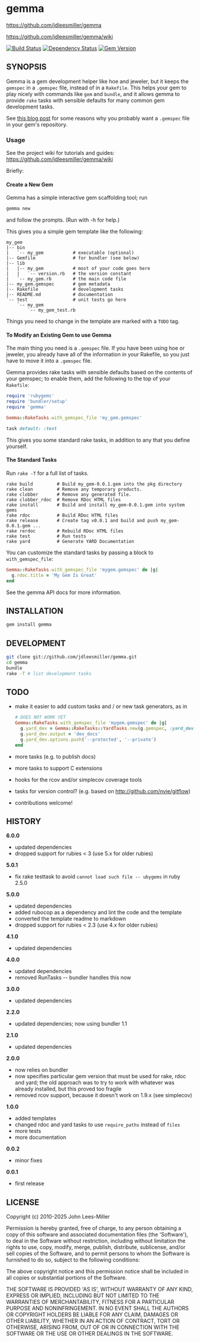 # gemma

https://github.com/jdleesmiller/gemma  

https://github.com/jdleesmiller/gemma/wiki

[![Build Status](https://github.com/jdleesmiller/gemma/actions/workflows/ci.yml/badge.svg)](https://github.com/jdleesmiller/gemma/actions/workflows/ci.yml)
[![Dependency Status](https://gemnasium.com/jdleesmiller/gemma.png)](https://gemnasium.com/jdleesmiller/gemma)
[![Gem Version](https://badge.fury.io/rb/gemma.png)](http://badge.fury.io/rb/gemma)

## SYNOPSIS

Gemma is a gem development helper like hoe and jeweler, but it keeps the
`gemspec` in a `.gemspec` file, instead of in a `Rakefile`. This helps
your gem to play nicely with commands like `gem` and `bundle`, and it allows
gemma to provide `rake` tasks with sensible defaults for many common gem
development tasks.

See [this blog post](http://yehudakatz.com/2010/04/02/using-gemspecs-as-intended) for some reasons
why you probably want a `.gemspec` file in your gem's repository.

### Usage

See the project wiki for tutorials and guides:  
https://github.com/jdleesmiller/gemma/wiki

Briefly:

#### Create a New Gem

Gemma has a simple interactive gem scaffolding tool; run

```sh
gemma new
```

and follow the prompts. (Run with -h for help.)

This gives you a simple gem template like the following:

```
my_gem
|-- bin
|   `-- my_gem           # executable (optional)
|-- Gemfile              # for bundler (see below)
|-- lib
|   |-- my_gem           # most of your code goes here
|   |   `-- version.rb   # the version constant
|   `-- my_gem.rb        # the main code file
|-- my_gem.gemspec       # gem metadata
|-- Rakefile             # development tasks
|-- README.md            # documentation
`-- test                 # unit tests go here
    `-- my_gem
        `-- my_gem_test.rb
```

Things you need to change in the template are marked with a `TODO` tag.

#### To Modify an Existing Gem to use Gemma

The main thing you need is a `.gemspec` file. If you have been using hoe
or jeweler, you already have all of the information in your Rakefile, so you
just have to move it into a `.gemspec` file.

Gemma provides rake tasks with sensible defaults based on the contents of
your gemspec; to enable them, add the following to the top of your `Rakefile`:

```ruby
require 'rubygems'
require 'bundler/setup'
require 'gemma'

Gemma::RakeTasks.with_gemspec_file 'my_gem.gemspec'

task default: :test
```

This gives you some standard rake tasks, in addition to any that you define
yourself.

#### The Standard Tasks

Run `rake -T` for a full list of tasks.

```
rake build         # Build my_gem-0.0.1.gem into the pkg directory
rake clean         # Remove any temporary products.
rake clobber       # Remove any generated file.
rake clobber_rdoc  # Remove RDoc HTML files
rake install       # Build and install my_gem-0.0.1.gem into system gems
rake rdoc          # Build RDoc HTML files
rake release       # Create tag v0.0.1 and build and push my_gem-0.0.1.gem ...
rake rerdoc        # Rebuild RDoc HTML files
rake test          # Run tests
rake yard          # Generate YARD Documentation
```

You can customize the standard tasks by passing a block to `with_gemspec_file`:

```ruby
Gemma::RakeTasks.with_gemspec_file 'mygem.gemspec' do |g|
  g.rdoc.title = 'My Gem Is Great'
end
```

See the gemma API docs for more information.

## INSTALLATION

```sh
gem install gemma
```

## DEVELOPMENT

```sh
git clone git://github.com/jdleesmiller/gemma.git
cd gemma
bundle
rake -T # list development tasks
```

## TODO

- make it easier to add custom tasks and / or new task generators, as in

  ```ruby
  # DOES NOT WORK YET
  Gemma::RakeTasks.with_gemspec_file 'mygem.gemspec' do |g|
    g.yard_dev = Gemma::RakeTasks::YardTasks.new(g.gemspec, :yard_dev)
    g.yard_dev.output = 'dev_docs'
    g.yard_dev.options.push('--protected', '--private')
  end
  ```

- more tasks (e.g. to publish docs)
- more tasks to support C extensions
- hooks for the rcov and/or simplecov coverage tools
- tasks for version control? (e.g. based on http://github.com/nvie/gitflow)
- contributions welcome!

## HISTORY

**6.0.0**
- updated dependencies
- dropped support for rubies < 3 (use 5.x for older rubies)

**5.0.1**
- fix rake testtask to avoid `cannot load such file -- ubygems` in ruby 2.5.0

**5.0.0**
- updated dependencies
- added rubocop as a dependency and lint the code and the template
- converted the template readme to markdown
- dropped support for rubies < 2.3 (use 4.x for older rubies)

**4.1.0**
- updated dependencies

**4.0.0**
- updated dependencies
- removed RunTasks -- bundler handles this now

**3.0.0**
- updated dependencies

**2.2.0**
- updated dependencies; now using bundler 1.1

**2.1.0**
- updated dependencies

**2.0.0**
- now relies on bundler
- now specifies particular gem version that must be used for rake, rdoc and
  yard; the old approach was to try to work with whatever was already installed,
  but this proved too fragile
- removed rcov support, because it doesn't work on 1.9.x (see simplecov)

**1.0.0**
- added templates
- changed rdoc and yard tasks to use `require_paths` instead of `files`
- more tests
- more documentation

**0.0.2**
- minor fixes

**0.0.1**
- first release

## LICENSE

Copyright (c) 2010-2025 John Lees-Miller

Permission is hereby granted, free of charge, to any person obtaining
a copy of this software and associated documentation files (the
'Software'), to deal in the Software without restriction, including
without limitation the rights to use, copy, modify, merge, publish,
distribute, sublicense, and/or sell copies of the Software, and to
permit persons to whom the Software is furnished to do so, subject to
the following conditions:

The above copyright notice and this permission notice shall be
included in all copies or substantial portions of the Software.

THE SOFTWARE IS PROVIDED 'AS IS', WITHOUT WARRANTY OF ANY KIND,
EXPRESS OR IMPLIED, INCLUDING BUT NOT LIMITED TO THE WARRANTIES OF
MERCHANTABILITY, FITNESS FOR A PARTICULAR PURPOSE AND NONINFRINGEMENT.
IN NO EVENT SHALL THE AUTHORS OR COPYRIGHT HOLDERS BE LIABLE FOR ANY
CLAIM, DAMAGES OR OTHER LIABILITY, WHETHER IN AN ACTION OF CONTRACT,
TORT OR OTHERWISE, ARISING FROM, OUT OF OR IN CONNECTION WITH THE
SOFTWARE OR THE USE OR OTHER DEALINGS IN THE SOFTWARE.
